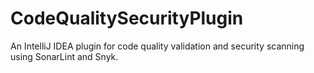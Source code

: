 # CodeQualitySecurityPlugin
An IntelliJ IDEA plugin for code quality validation and security scanning using SonarLint and Snyk.
